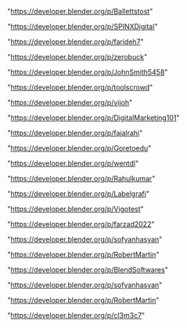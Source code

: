 "https://developer.blender.org/p/Ballettstost"

"https://developer.blender.org/p/SPINXDigital"

"https://developer.blender.org/p/farideh7"

"https://developer.blender.org/p/zerobuck"

"https://developer.blender.org/p/JohnSmith5458"

"https://developer.blender.org/p/toolscrowd"

"https://developer.blender.org/p/vijoh"

"https://developer.blender.org/p/DigitalMarketing101"

"https://developer.blender.org/p/fajalrahi"

"https://developer.blender.org/p/Goretoedu"

"https://developer.blender.org/p/wentdl"

"https://developer.blender.org/p/Rahulkumar"

"https://developer.blender.org/p/Labelgrafi"

"https://developer.blender.org/p/Vigotest"

"https://developer.blender.org/p/farzad2022"

"https://developer.blender.org/p/sofyanhasyan"

"https://developer.blender.org/p/RobertMartin"

"https://developer.blender.org/p/BlendSoftwares"

 
"https://developer.blender.org/p/sofyanhasyan"


"https://developer.blender.org/p/RobertMartin"


"https://developer.blender.org/p/cl3m3c7"


 
